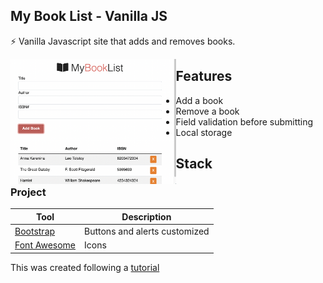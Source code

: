 ## My Book List - Vanilla JS
⚡ Vanilla Javascript site that adds and removes books.  

<a href="url"><img src="https://raw.githubusercontent.com/jtc27/BookList-Javascript-Vanilla/main/mybooklist.png" align="left" height="200"></a>

## Features
* Add a book
* Remove a book
* Field validation before submitting
* Local storage

## Stack

### Project

| Tool  | Description |
| ------------- | ------------- |
|  [Bootstrap](https://getbootstrap.com/)  | Buttons and alerts customized  |
| [Font Awesome](https://fontawesome.com/) | Icons  |

This was created following a [tutorial](https://www.youtube.com/watch?v=JaMCxVWtW58) 




